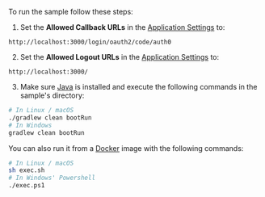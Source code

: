 <!-- markdownlint-disable MD031 MD041 -->

To run the sample follow these steps:

1) Set the **Allowed Callback URLs** in the [Application Settings](${manage_url}/#/applications/${account.clientId}/settings) to:
```text
http://localhost:3000/login/oauth2/code/auth0
```

2) Set the **Allowed Logout URLs** in the [Application Settings](${manage_url}/#/applications/${account.clientId}/settings) to:
```text
http://localhost:3000/
```

3) Make sure [Java](http://www.oracle.com/technetwork/java/javase/downloads/) is installed and execute the following commands in the sample's directory:

```bash
# In Linux / macOS
./gradlew clean bootRun
# In Windows
gradlew clean bootRun
```

You can also run it from a [Docker](https://www.docker.com) image with the following commands:

```bash
# In Linux / macOS
sh exec.sh
# In Windows' Powershell
./exec.ps1
```